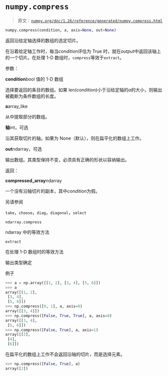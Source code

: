 # `numpy.compress`

> 原文：[`numpy.org/doc/1.26/reference/generated/numpy.compress.html`](https://numpy.org/doc/1.26/reference/generated/numpy.compress.html)

```py
numpy.compress(condition, a, axis=None, out=None)
```

返回沿给定轴选择的数组的选定切片。

在沿着给定轴工作时，每当*condition*评估为 True 时，就在*output*中返回该轴上的一个切片。在处理 1-D 数组时，`compress`等效于`extract`。

参数：

**condition**bool 值的 1-D 数组

选择要返回的条目的数组。如果 len(condition)小于沿给定轴的*a*的大小，则输出被截断为条件数组的长度。

**a**array_like

从中提取部分的数组。

**轴**int，可选

沿其获取切片的轴。如果为 None（默认），则在扁平化的数组上工作。

**out**ndarray，可选

输出数组。其类型保持不变，必须具有正确的形状以容纳输出。

返回：

**compressed_array**ndarray

一个没有沿轴切片的副本，其中*condition*为假。

另请参阅

`take`，`choose`，`diag`，`diagonal`，`select`

`ndarray.compress`

ndarray 中的等效方法

`extract`

在处理 1-D 数组时的等效方法

输出类型确定

例子

```py
>>> a = np.array([[1, 2], [3, 4], [5, 6]])
>>> a
array([[1, 2],
 [3, 4],
 [5, 6]])
>>> np.compress([0, 1], a, axis=0)
array([[3, 4]])
>>> np.compress([False, True, True], a, axis=0)
array([[3, 4],
 [5, 6]])
>>> np.compress([False, True], a, axis=1)
array([[2],
 [4],
 [6]]) 
```

在扁平化的数组上工作不会返回沿轴的切片，而是选择元素。

```py
>>> np.compress([False, True], a)
array([2]) 
```
